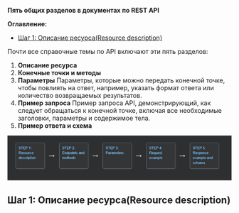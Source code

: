 **Пять общих разделов в документах по REST API**

**Оглавление:**
- [Шаг 1: Описание ресурса(Resource description)](#шаг-1-описание-ресурсаresource-description)


Почти все справочные темы по API включают эти пять разделов:

1. **Описание ресурса**
2. **Конечные точки и методы**
3. **Параметры**
Параметры, которые можно передать конечной точке, чтобы повлиять на ответ, например, указать формат ответа или количество возвращаемых результатов.
4. **Пример запроса**
Пример запроса API, демонстрирующий, как следует обращаться к конечной точке, включая все необходимые заголовки, параметры и содержимое тела.
5. **Пример ответа и схема**

![alt text](image/image7.png)


## Шаг 1: Описание ресурса(Resource description)
